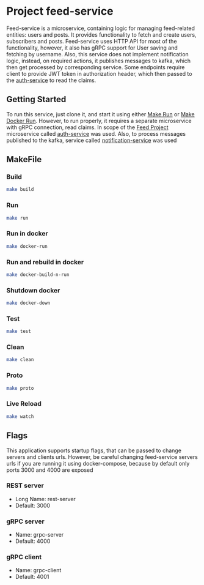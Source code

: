 # Project feed-service

Feed-service is a microservice, containing logic for managing feed-related entities: users and posts.
It provides functionality to fetch and create users, subscribers and posts.
Feed-service uses HTTP API for most of the functionality, however, it also has gRPC support 
for User saving and fetching by username. Also, this service does not implement notification
logic, instead, on required actions, it publishes messages to kafka, which then get processed
by corresponding service.
Some endpoints require client to provide JWT token in authorization header, which then passed to the
[auth-service](https://github.com/Alieksieiev0/auth-service) to read the claims.

## Getting Started

To run this service, just clone it, and start it 
using either [Make Run](#run) or [Make Docker Run](#run-in-docker). 
However, to run properly, it requires a separate microservice with
gRPC connection, read claims. In scope of the [Feed Project](https://github.com/Alieksieiev0/feed-templ)
microservice called [auth-service](https://github.com/Alieksieiev0/auth-service) was used.
Also, to process messages published to the kafka, service called [notification-service](https://github.com/Alieksieiev0/auth-service)
was used

## MakeFile

### Build
```bash
make build
```

### Run
```bash
make run
```

### Run in docker
```bash
make docker-run
```

### Run and rebuild in docker
```bash
make docker-build-n-run
```

### Shutdown docker
```bash
make docker-down
```

### Test
```bash
make test
```

### Clean
```bash
make clean
```

### Proto
```bash
make proto
```

### Live Reload
```bash
make watch
```

## Flags
This application supports startup flags, 
that can be passed to change servers and clients urls. 
However, be careful changing feed-service servers urls 
if you are running it using docker-compose, because by default
only ports 3000 and 4000 are exposed 

### REST server
- Long Name: rest-server
- Default: 3000

### gRPC server
- Name: grpc-server
- Default: 4000

### gRPC client
- Name: grpc-client
- Default: 4001

